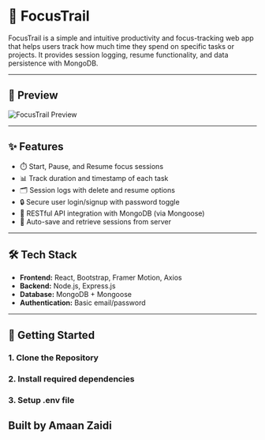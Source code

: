 # 🚀 FocusTrail

FocusTrail is a simple and intuitive productivity and focus-tracking web app that helps users track how much time they spend on specific tasks or projects. It provides session logging, resume functionality, and data persistence with MongoDB.

---

## 📸 Preview

![FocusTrail Preview](https://yourdomain.com/path-to-social-preview-image.jpg)

---

## ✨ Features

- ⏱️ Start, Pause, and Resume focus sessions
- 📊 Track duration and timestamp of each task
- 🗂️ Session logs with delete and resume options
- 🔒 Secure user login/signup with password toggle
- 📡 RESTful API integration with MongoDB (via Mongoose)
- 🔄 Auto-save and retrieve sessions from server

---

## 🛠️ Tech Stack

- **Frontend:** React, Bootstrap, Framer Motion, Axios
- **Backend:** Node.js, Express.js
- **Database:** MongoDB + Mongoose
- **Authentication:** Basic email/password

---

## 🚀 Getting Started

### 1. Clone the Repository
### 2. Install required dependencies
### 3. Setup .env file


## Built by Amaan Zaidi


